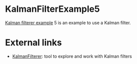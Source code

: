 # KalmanFilterExample5

[Kalman filterer example](https://github.com/richelbilderbeek/KalmanFilterExamples) 5 is an example to use a Kalman filter.

# External links

 * [KalmanFilterer](https://github.com/richelbilderbeek/KalmanFilterer): tool to explore and work with Kalman filters
